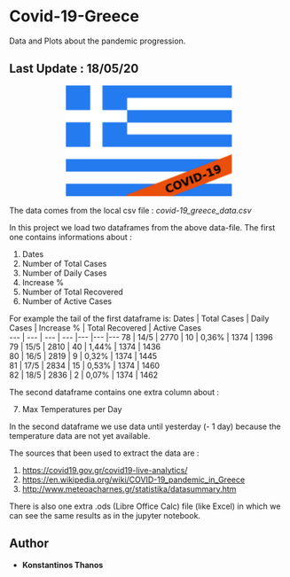 # Covid-19-Greece
Data and Plots about the pandemic progression. 
## Last Update : 18/05/20

<p align="center">
  <img width="300" height="200" src="flag.png">
</p>

The data comes from the local csv file : *covid-19_greece_data.csv*

In this project we load two dataframes from the above data-file. 
The first one contains informations about : 

1. Dates  
2. Number of Total Cases  
3. Number of Daily Cases  
4. Increase %  
5. Number of Total Recovered  
6. Number of Active Cases  

For example the tail of the first dataframe is:
 	Dates |	Total Cases |	Daily Cases |	Increase % | Total Recovered |	Active Cases  
  --- | --- | --- | --- |--- |--- |---
78 | 14/5 |	2770 |	10 |	0,36% |	1374 	| 1396  
79 |	15/5 |	2810 |	40 |	1,44% |	1374 |	1436  
80 |	16/5 |	2819 |	9 |	0,32% |	1374 |	1445  
81 | 17/5 |	2834 |	15 |	0,53% |	1374 |	1460  
82 |	18/5 |	2836 |	2 |	0,07% |	1374 |	1462  

The second dataframe contains one extra column about :

7. Max Temperatures per Day

In the second dataframe we use data until yesterday (- 1 day) because the temperature data are not yet available.

The sources that been used to extract the data are : 
1. https://covid19.gov.gr/covid19-live-analytics/  
2. https://en.wikipedia.org/wiki/COVID-19_pandemic_in_Greece  
3. http://www.meteoacharnes.gr/statistika/datasummary.htm  

There is also one extra .ods (Libre Office Calc) file (like Excel) in which we can see the same results as in the jupyter notebook.

## Author
* **Konstantinos Thanos**
